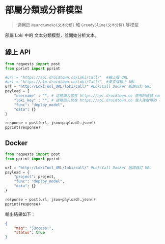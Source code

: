 # 部屬分類或分群模型
> 適用於 `NeuroKumoko(文本分類)` 和 `GreedySlime(文本分群)` 等模型

部屬 Loki 中的 文本分類模型，並開始分析文本。

## 線上 API

```python
from requests import post
from pprint import pprint

#url = "https://api.droidtown.co/Loki/Call/"  #線上版 URL
#url = "https://nlu.droidtown.co/Loki/Call/"  #英文版線上 URL
url = "http://LokiTool_URL/loki/call/" #LokiCall Docker 版請自訂 URL
payload = {
    "username" : "", # 這裡填入您在 https://api.droidtown.co 使用的帳號 email。     Docker 版不需要此參數！
    "loki_key" : "", # 這裡填入您在 https://api.droidtown.co 登入後取得的 loki_key。 Docker 版不需要此參數！
    "func": "deploy_model",
    "data": {}
}

response = post(url, json=payload).json()
pprint(response)
```

## Docker

```python
from requests import post
from pprint import pprint

url = "http://LokiTool_URL/loki/call/" #LokiCall Docker 版請自訂 URL
payload = {
    "project": project,
    "func": "deploy_model",
    "data": {}
}

response = post(url, json=payload).json()
pprint(response)

```

輸出結果如下：

```json
{
    "msg": "Success!",
    "status": true
}
```
